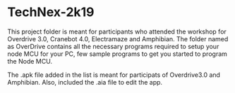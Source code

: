 # TechNex-2k19

This project folder is meant for participants who attended the workshop for Overdrive 3.0, Cranebot 4.0, Electramaze and Amphibian.
The folder named as OverDrive contains all the necessary programs required to setup your node MCU for your PC, few sample programs to get you started to program the Node MCU.


The .apk file added in the list is meant for participats of Overdrive3.0 and Amphibian.
Also, included the .aia file to edit the app.
